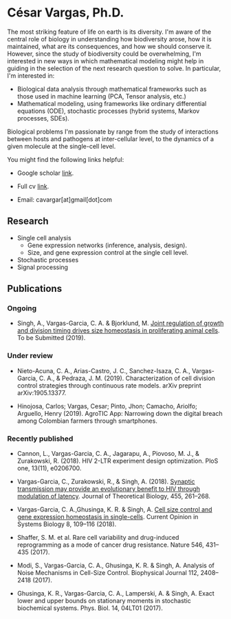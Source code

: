 # César Vargas, Ph.D.

The most striking feature of life on earth is its diversity. I'm aware of the central role of biology in understanding how biodiversity arose, how it is maintained, what are its consequences, and how we should conserve it. However, since the study of biodiversity could be overwhelming, I'm interested in new ways in which mathematical modeling might help in guiding in the selection of the next research question to solve. In particular, I'm interested in:

- Biological data analysis through mathematical frameworks such as those used in machine learning (PCA, Tensor analysis, etc.)
- Mathematical modeling, using frameworks like ordinary differential equations (ODE), stochastic processes (hybrid systems, Markov processes, SDEs).

Biological problems I'm passionate by range from the study of interactions between hosts and pathogens at inter-cellular level, to the dynamics of a given molecule at the single-cell level.

You might find the following links helpful:

- Google scholar [link](https://scholar.google.com.co/citations?user=csX8l60AAAAJ&hl=en).

- Full cv [link](https://github.com/cavargar/cavargar.github.io/raw/master/cv.pdf).

- Email: cavargar[at]gmail[dot]com

## Research
- Single cell analysis
    - Gene expression networks (inference, analysis, design).
    - Size, and gene expression control at the single cell level.
- Stochastic processes
- Signal processing

## Publications

### Ongoing

- Singh, A., Vargas-Garcia, C. A. & Bjorklund, M. [Joint regulation of growth and division timing drives size homeostasis in proliferating animal cells](https://doi:10.1101/173070). To be Submitted  (2019).

### Under review

- Nieto-Acuna, C. A., Arias-Castro, J. C., Sanchez-Isaza, C. A., Vargas-Garcia, C. A., & Pedraza, J. M. (2019). Characterization of cell division control strategies through continuous rate models. arXiv preprint arXiv:1905.13377.

- Hinojosa, Carlos; Vargas, Cesar; Pinto, Jhon; Camacho, Ariolfo; Arguello, Henry (2019). AgroTIC App: Narrowing down the digital breach among Colombian farmers through smartphones.

### Recently published

- Cannon, L., Vargas-Garcia, C. A., Jagarapu, A., Piovoso, M. J., & Zurakowski, R. (2018). HIV 2-LTR experiment design optimization. PloS one, 13(11), e0206700.

- Vargas-Garcia, C., Zurakowski, R., & Singh, A. (2018). [Synaptic transmission may provide an evolutionary benefit to HIV through modulation of latency](https://doi.org/10.1016/j.jtbi.2018.07.030). Journal of Theoretical Biology, 455, 261–268.

- Vargas-Garcia, C. A.,Ghusinga, K. R. & Singh, A. [Cell size control and gene expression homeostasis in single-cells](https://doi.org/10.1016/j.coisb.2018.01.002). Current Opinion in Systems Biology 8, 109–116 (2018).

- Shaffer, S. M. et al. Rare cell variability and drug-induced reprogramming as a mode of cancer drug resistance. Nature 546, 431–435 (2017).

- Modi, S., Vargas-Garcia, C. A., Ghusinga, K. R. & Singh, A. Analysis of Noise Mechanisms in Cell-Size Control. Biophysical Journal 112, 2408–2418 (2017).

- Ghusinga, K. R., Vargas-Garcia, C. A., Lamperski, A. & Singh, A. Exact lower and upper bounds on stationary moments in stochastic biochemical systems. Phys. Biol. 14, 04LT01 (2017).
